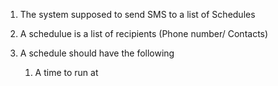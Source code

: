 1. The system supposed to send SMS to a list of Schedules

2. A schedulue is a list of recipients (Phone number/ Contacts)

3. A schedule should have the following
   1. A time to run at
